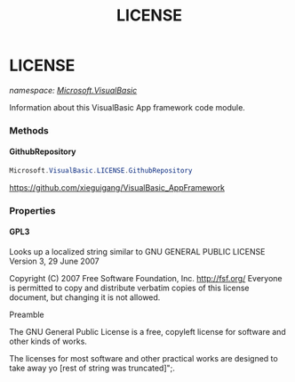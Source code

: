 ﻿---
title: LICENSE
---

# LICENSE
_namespace: [Microsoft.VisualBasic](N-Microsoft.VisualBasic.html)_

Information about this VisualBasic App framework code module.



### Methods

#### GithubRepository
```csharp
Microsoft.VisualBasic.LICENSE.GithubRepository
```
https://github.com/xieguigang/VisualBasic_AppFramework


### Properties

#### GPL3
Looks up a localized string similar to GNU GENERAL PUBLIC LICENSE
 Version 3, 29 June 2007

 Copyright (C) 2007 Free Software Foundation, Inc. <http://fsf.org/>
 Everyone is permitted to copy and distribute verbatim copies
 of this license document, but changing it is not allowed.

 Preamble

 The GNU General Public License is a free, copyleft license for
software and other kinds of works.

 The licenses for most software and other practical works are designed
to take away yo [rest of string was truncated]";.
